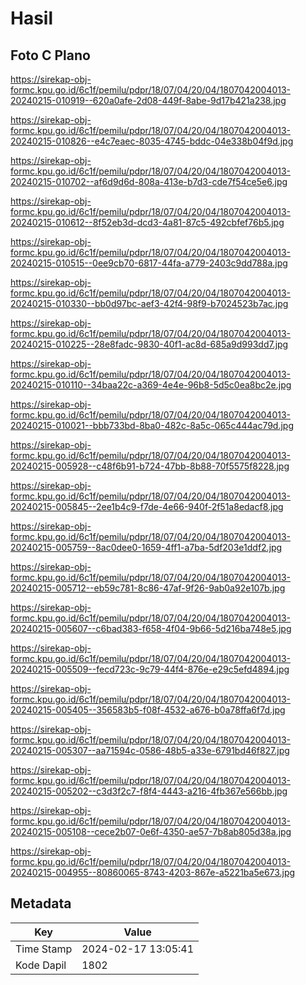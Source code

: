 # Hasil

## Foto C Plano

https://sirekap-obj-formc.kpu.go.id/6c1f/pemilu/pdpr/18/07/04/20/04/1807042004013-20240215-010919--620a0afe-2d08-449f-8abe-9d17b421a238.jpg

https://sirekap-obj-formc.kpu.go.id/6c1f/pemilu/pdpr/18/07/04/20/04/1807042004013-20240215-010826--e4c7eaec-8035-4745-bddc-04e338b04f9d.jpg

https://sirekap-obj-formc.kpu.go.id/6c1f/pemilu/pdpr/18/07/04/20/04/1807042004013-20240215-010702--af6d9d6d-808a-413e-b7d3-cde7f54ce5e6.jpg

https://sirekap-obj-formc.kpu.go.id/6c1f/pemilu/pdpr/18/07/04/20/04/1807042004013-20240215-010612--8f52eb3d-dcd3-4a81-87c5-492cbfef76b5.jpg

https://sirekap-obj-formc.kpu.go.id/6c1f/pemilu/pdpr/18/07/04/20/04/1807042004013-20240215-010515--0ee9cb70-6817-44fa-a779-2403c9dd788a.jpg

https://sirekap-obj-formc.kpu.go.id/6c1f/pemilu/pdpr/18/07/04/20/04/1807042004013-20240215-010330--bb0d97bc-aef3-42f4-98f9-b7024523b7ac.jpg

https://sirekap-obj-formc.kpu.go.id/6c1f/pemilu/pdpr/18/07/04/20/04/1807042004013-20240215-010225--28e8fadc-9830-40f1-ac8d-685a9d993dd7.jpg

https://sirekap-obj-formc.kpu.go.id/6c1f/pemilu/pdpr/18/07/04/20/04/1807042004013-20240215-010110--34baa22c-a369-4e4e-96b8-5d5c0ea8bc2e.jpg

https://sirekap-obj-formc.kpu.go.id/6c1f/pemilu/pdpr/18/07/04/20/04/1807042004013-20240215-010021--bbb733bd-8ba0-482c-8a5c-065c444ac79d.jpg

https://sirekap-obj-formc.kpu.go.id/6c1f/pemilu/pdpr/18/07/04/20/04/1807042004013-20240215-005928--c48f6b91-b724-47bb-8b88-70f5575f8228.jpg

https://sirekap-obj-formc.kpu.go.id/6c1f/pemilu/pdpr/18/07/04/20/04/1807042004013-20240215-005845--2ee1b4c9-f7de-4e66-940f-2f51a8edacf8.jpg

https://sirekap-obj-formc.kpu.go.id/6c1f/pemilu/pdpr/18/07/04/20/04/1807042004013-20240215-005759--8ac0dee0-1659-4ff1-a7ba-5df203e1ddf2.jpg

https://sirekap-obj-formc.kpu.go.id/6c1f/pemilu/pdpr/18/07/04/20/04/1807042004013-20240215-005712--eb59c781-8c86-47af-9f26-9ab0a92e107b.jpg

https://sirekap-obj-formc.kpu.go.id/6c1f/pemilu/pdpr/18/07/04/20/04/1807042004013-20240215-005607--c6bad383-f658-4f04-9b66-5d216ba748e5.jpg

https://sirekap-obj-formc.kpu.go.id/6c1f/pemilu/pdpr/18/07/04/20/04/1807042004013-20240215-005509--fecd723c-9c79-44f4-876e-e29c5efd4894.jpg

https://sirekap-obj-formc.kpu.go.id/6c1f/pemilu/pdpr/18/07/04/20/04/1807042004013-20240215-005405--356583b5-f08f-4532-a676-b0a78ffa6f7d.jpg

https://sirekap-obj-formc.kpu.go.id/6c1f/pemilu/pdpr/18/07/04/20/04/1807042004013-20240215-005307--aa71594c-0586-48b5-a33e-6791bd46f827.jpg

https://sirekap-obj-formc.kpu.go.id/6c1f/pemilu/pdpr/18/07/04/20/04/1807042004013-20240215-005202--c3d3f2c7-f8f4-4443-a216-4fb367e566bb.jpg

https://sirekap-obj-formc.kpu.go.id/6c1f/pemilu/pdpr/18/07/04/20/04/1807042004013-20240215-005108--cece2b07-0e6f-4350-ae57-7b8ab805d38a.jpg

https://sirekap-obj-formc.kpu.go.id/6c1f/pemilu/pdpr/18/07/04/20/04/1807042004013-20240215-004955--80860065-8743-4203-867e-a5221ba5e673.jpg


## Metadata

| Key        | Value               |
| ---------- | ------------------- |
| Time Stamp | 2024-02-17 13:05:41 |
| Kode Dapil | 1802                |



